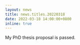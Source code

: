 ```yaml
---
layout: news
title: news.titles.20220318
date: 2022-03-18 14:00:00+0800
inline: true
---
```


My PhD thesis proposal is passed.
